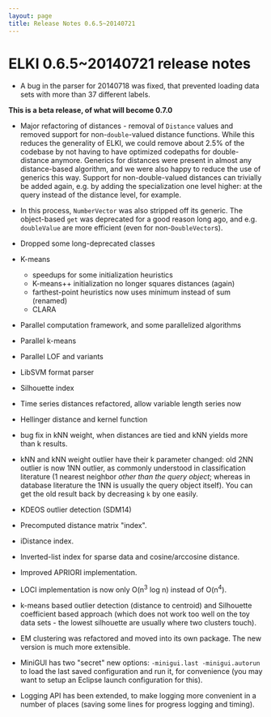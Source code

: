 ```yaml
---
layout: page
title: Release Notes 0.6.5~20140721
---
```



ELKI 0.6.5~20140721 release notes
=================================

- A bug in the parser for 20140718 was fixed, that prevented loading data sets with more than 37 different labels.

**This is a beta release, of what will become 0.7.0**

- Major refactoring of distances - removal of `Distance` values and removed support for non-`double`-valued distance functions. While this reduces the generality of ELKI, we could remove about 2.5% of the codebase by not having to have optimized codepaths for double-distance anymore. Generics for distances were present in almost any distance-based algorithm, and we were also happy to reduce the use of generics this way. Support for non-double-valued distances can trivially be added again, e.g. by adding the specialization one level higher: at the query instead of the distance level, for example.
- In this process, `NumberVector` was also stripped off its generic. The object-based `get` was deprecated for a good reason long ago, and e.g. `doubleValue` are more efficient (even for non-`DoubleVector`s).

- Dropped some long-deprecated classes
- K-means
  - speedups for some initialization heuristics
  - K-means++ initialization no longer squares distances (again)
  - farthest-point heuristics now uses minimum instead of sum (renamed)
  - CLARA

- Parallel computation framework, and some parallelized algorithms
- Parallel k-means
- Parallel LOF and variants

- LibSVM format parser

- Silhouette index

- Time series distances refactored, allow variable length series now
- Hellinger distance and kernel function

- bug fix in kNN weight, when distances are tied and kNN yields more than k results.
- kNN and kNN weight outlier have their k parameter changed: old 2NN outlier is now 1NN outlier, as commonly understood in classification literature (1 nearest neighbor *other than the query object*; whereas in database literature the 1NN is usually the query object itself). You can get the old result back by decreasing `k` by one easily.
- KDEOS outlier detection (SDM14)
- Precomputed distance matrix "index".
- iDistance index.
- Inverted-list index for sparse data and cosine/arccosine distance.
- Improved APRIORI implementation.
- LOCI implementation is now only O(n<sup>3</sup> log n) instead of O(n<sup>4</sup>).
- k-means based outlier detection (distance to centroid) and Silhouette coefficient based approach (which does not work too well on the toy data sets - the lowest silhouette are usually where two clusters touch).
- EM clustering was refactored and moved into its own package. The new version is much more extensible.

- MiniGUI has two "secret" new options: `-minigui.last -minigui.autorun` to load the last saved configuration and run it, for convenience (you may want to setup an Eclipse launch configuration for this).

- Logging API has been extended, to make logging more convenient in a number of places (saving some lines for progress logging and timing).


